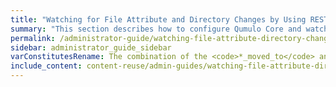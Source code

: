 ```yaml
---
title: "Watching for File Attribute and Directory Changes by Using REST"
summary: "This section describes how to configure Qumulo Core and watch for file attribute and directory changes by using REST."
permalink: /administrator-guide/watching-file-attribute-directory-changes/rest.html
sidebar: administrator_guide_sidebar
varConstitutesRename: The combination of the <code>*_moved_to</code> and <code>*_moved_from</code> notification type constitutes the renaming of the listed
include_content: content-reuse/admin-guides/watching-file-attribute-directory-changes/rest.md
---
```


